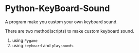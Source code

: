 # Python-KeyBoard-Sound
A program make you custom your own keyboard sound.

There are two method(scripts) to make custom keyboard sound.

1. using ```Pygame```
2. using ```keyboard``` and ```playsounds```
